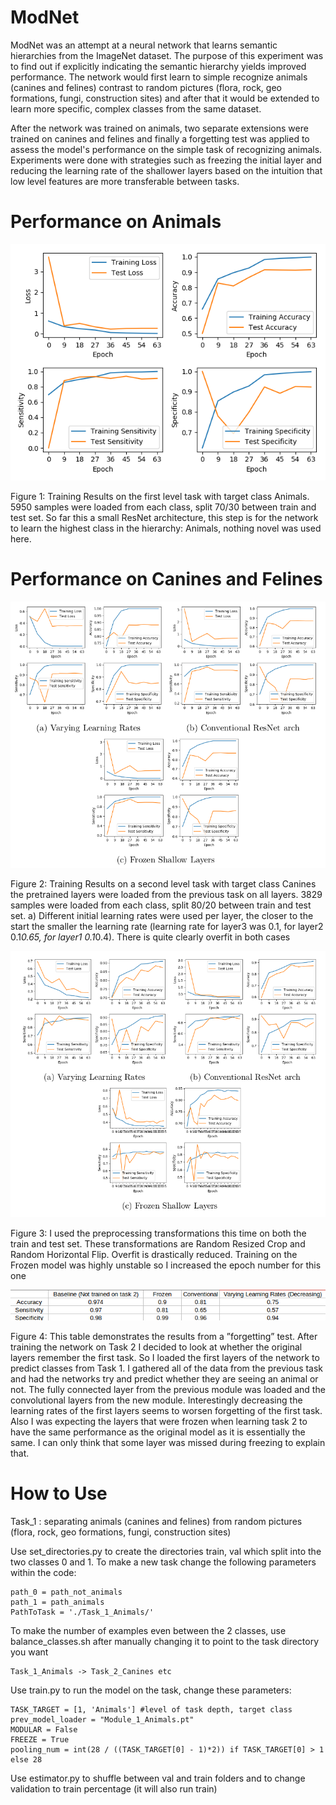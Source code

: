 # ModNet

ModNet was an attempt at a neural network that learns semantic hierarchies from the ImageNet dataset. The purpose of this experiment was to find out if explicitly indicating the semantic hierarchy yields improved performance. The network would first learn to simple recognize animals (canines and felines) contrast to random pictures (flora, rock, geo formations, fungi, construction sites) and after that it would be extended to learn more specific, complex classes from the same dataset.

After the network was trained on animals, two separate extensions were trained on canines and felines and finally a forgetting test was applied to assess the model's performance on the simple task of recognizing animals. Experiments were done with strategies such as freezing the initial layer and reducing the learning rate of the shallower layers based on the intuition that low level features are more transferable between tasks.

# Performance on Animals
![alt text](https://github.com/Linardos/ModNet/blob/master/Results/plot1.png)

Figure 1: Training Results on the first level task with target class Animals. 5950 samples
were loaded from each class, split 70/30 between train and test set. So far this a small
ResNet architecture, this step is for the network to learn the highest class in the hierarchy:
Animals, nothing novel was used here.

# Performance on Canines and Felines
![alt text](https://github.com/Linardos/ModNet/blob/master/Results/plot2.png)

Figure 2: Training Results on a second level task with target class Canines the pretrained
layers were loaded from the previous task on all layers. 3829 samples were loaded from
each class, split 80/20 between train and test set. a) Different initial learning rates were
used per layer, the closer to the start the smaller the learning rate (learning rate for layer3
was 0.1, for layer2 0.1*0.65, for layer1 0.1*0.4). There is quite clearly overfit in both cases

![alt text](https://github.com/Linardos/ModNet/blob/master/Results/plot3.png)

Figure 3: I used the preprocessing transformations this time on both the train and test set.
These transformations are Random Resized Crop and Random Horizontal Flip. Overfit is
drastically reduced. Training on the Frozen model was highly unstable so I increased the
epoch number for this one

![alt text](https://github.com/Linardos/ModNet/blob/master/Results/plot4.png)

Figure 4: This table demonstrates the results from a ”forgetting” test. After training the
network on Task 2 I decided to look at whether the original layers remember the first task.
So I loaded the first layers of the network to predict classes from Task 1. I gathered all of
the data from the previous task and had the networks try and predict whether they are
seeing an animal or not. The fully connected layer from the previous module was loaded
and the convolutional layers from the new module. Interestingly decreasing the learning
rates of the first layers seems to worsen forgetting of the first task. Also I was expecting
the layers that were frozen when learning task 2 to have the same performance as the
original model as it is essentially the same. I can only think that some layer was missed
during freezing to explain that.

# How to Use

Task_1 : separating animals (canines and felines) from random pictures (flora, rock, geo formations, fungi, construction sites) 

Use set_directories.py to create the directories train, val which split into the two classes 0 and 1. To make a new task change the following parameters within the code:

    path_0 = path_not_animals
    path_1 = path_animals
    PathToTask = './Task_1_Animals/'

To make the number of examples even between the 2 classes, use balance_classes.sh after manually changing it to point to the task directory you want

    Task_1_Animals -> Task_2_Canines etc


Use train.py to run the model on the task, change these parameters:

    TASK_TARGET = [1, 'Animals'] #level of task depth, target class
    prev_model_loader = "Module_1_Animals.pt"
    MODULAR = False
    FREEZE = True
    pooling_num = int(28 / ((TASK_TARGET[0] - 1)*2)) if TASK_TARGET[0] > 1 else 28


Use estimator.py to shuffle between val and train folders and to change validation to train percentage (it will also run train)



